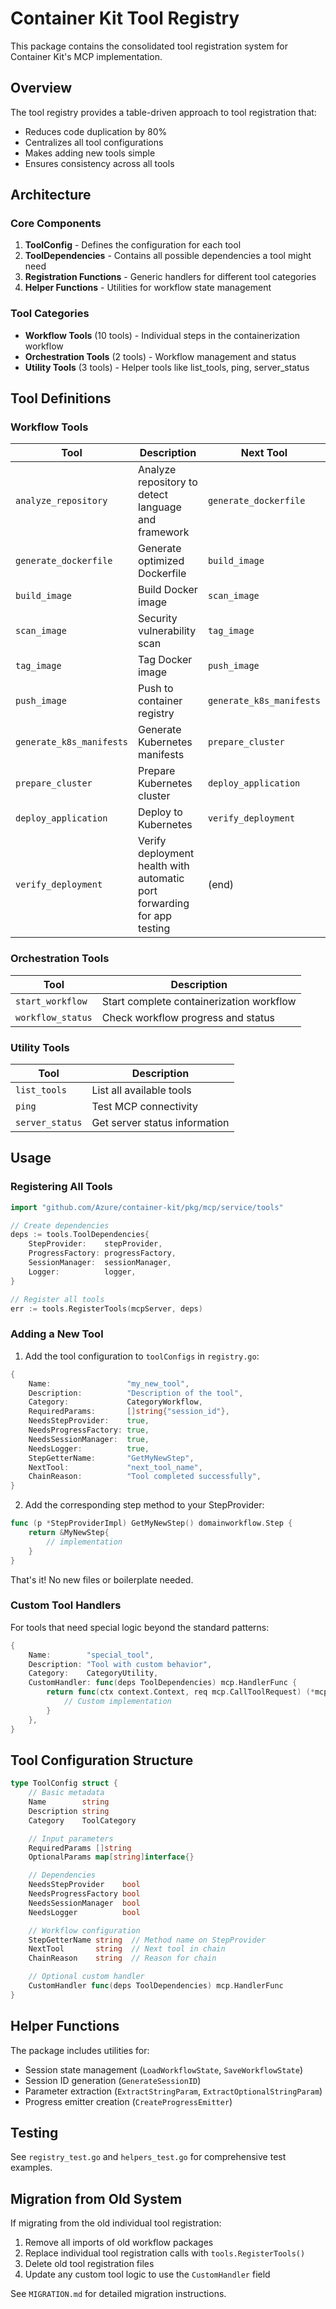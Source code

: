 # Container Kit Tool Registry

This package contains the consolidated tool registration system for Container Kit's MCP implementation.

## Overview

The tool registry provides a table-driven approach to tool registration that:
- Reduces code duplication by 80%
- Centralizes all tool configurations
- Makes adding new tools simple
- Ensures consistency across all tools

## Architecture

### Core Components

1. **ToolConfig** - Defines the configuration for each tool
2. **ToolDependencies** - Contains all possible dependencies a tool might need
3. **Registration Functions** - Generic handlers for different tool categories
4. **Helper Functions** - Utilities for workflow state management

### Tool Categories

- **Workflow Tools** (10 tools) - Individual steps in the containerization workflow
- **Orchestration Tools** (2 tools) - Workflow management and status
- **Utility Tools** (3 tools) - Helper tools like list_tools, ping, server_status

## Tool Definitions

### Workflow Tools

| Tool | Description | Next Tool |
|------|-------------|-----------|
| `analyze_repository` | Analyze repository to detect language and framework | `generate_dockerfile` |
| `generate_dockerfile` | Generate optimized Dockerfile | `build_image` |
| `build_image` | Build Docker image | `scan_image` |
| `scan_image` | Security vulnerability scan | `tag_image` |
| `tag_image` | Tag Docker image | `push_image` |
| `push_image` | Push to container registry | `generate_k8s_manifests` |
| `generate_k8s_manifests` | Generate Kubernetes manifests | `prepare_cluster` |
| `prepare_cluster` | Prepare Kubernetes cluster | `deploy_application` |
| `deploy_application` | Deploy to Kubernetes | `verify_deployment` |
| `verify_deployment` | Verify deployment health with automatic port forwarding for app testing | (end) |

### Orchestration Tools

| Tool | Description |
|------|-------------|
| `start_workflow` | Start complete containerization workflow |
| `workflow_status` | Check workflow progress and status |

### Utility Tools

| Tool | Description |
|------|-------------|
| `list_tools` | List all available tools |
| `ping` | Test MCP connectivity |
| `server_status` | Get server status information |

## Usage

### Registering All Tools

```go
import "github.com/Azure/container-kit/pkg/mcp/service/tools"

// Create dependencies
deps := tools.ToolDependencies{
    StepProvider:    stepProvider,
    ProgressFactory: progressFactory,
    SessionManager:  sessionManager,
    Logger:          logger,
}

// Register all tools
err := tools.RegisterTools(mcpServer, deps)
```

### Adding a New Tool

1. Add the tool configuration to `toolConfigs` in `registry.go`:

```go
{
    Name:                 "my_new_tool",
    Description:          "Description of the tool",
    Category:             CategoryWorkflow,
    RequiredParams:       []string{"session_id"},
    NeedsStepProvider:    true,
    NeedsProgressFactory: true,
    NeedsSessionManager:  true,
    NeedsLogger:          true,
    StepGetterName:       "GetMyNewStep",
    NextTool:             "next_tool_name",
    ChainReason:          "Tool completed successfully",
}
```

2. Add the corresponding step method to your StepProvider:

```go
func (p *StepProviderImpl) GetMyNewStep() domainworkflow.Step {
    return &MyNewStep{
        // implementation
    }
}
```

That's it! No new files or boilerplate needed.

### Custom Tool Handlers

For tools that need special logic beyond the standard patterns:

```go
{
    Name:        "special_tool",
    Description: "Tool with custom behavior",
    Category:    CategoryUtility,
    CustomHandler: func(deps ToolDependencies) mcp.HandlerFunc {
        return func(ctx context.Context, req mcp.CallToolRequest) (*mcp.CallToolResult, error) {
            // Custom implementation
        }
    },
}
```

## Tool Configuration Structure

```go
type ToolConfig struct {
    // Basic metadata
    Name        string
    Description string
    Category    ToolCategory

    // Input parameters
    RequiredParams []string
    OptionalParams map[string]interface{}

    // Dependencies
    NeedsStepProvider    bool
    NeedsProgressFactory bool
    NeedsSessionManager  bool
    NeedsLogger          bool

    // Workflow configuration
    StepGetterName string  // Method name on StepProvider
    NextTool       string  // Next tool in chain
    ChainReason    string  // Reason for chain

    // Optional custom handler
    CustomHandler func(deps ToolDependencies) mcp.HandlerFunc
}
```

## Helper Functions

The package includes utilities for:
- Session state management (`LoadWorkflowState`, `SaveWorkflowState`)
- Session ID generation (`GenerateSessionID`)
- Parameter extraction (`ExtractStringParam`, `ExtractOptionalStringParam`)
- Progress emitter creation (`CreateProgressEmitter`)

## Testing

See `registry_test.go` and `helpers_test.go` for comprehensive test examples.

## Migration from Old System

If migrating from the old individual tool registration:

1. Remove all imports of old workflow packages
2. Replace individual tool registration calls with `tools.RegisterTools()`
3. Delete old tool registration files
4. Update any custom tool logic to use the `CustomHandler` field

See `MIGRATION.md` for detailed migration instructions.